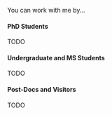 You can work with me by...

#### PhD Students
TODO

#### Undergraduate and MS Students
TODO

#### Post-Docs and Visitors
TODO